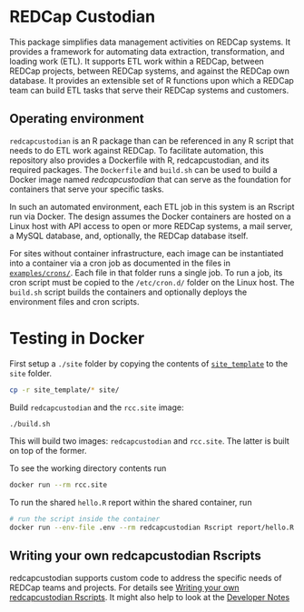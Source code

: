 # REDCap Custodian

This package simplifies data management activities on REDCap systems. It provides a framework for automating data extraction, transformation, and loading work (ETL). It supports ETL work within a REDCap, between REDCap projects, between REDCap systems, and against the REDCap own database. It provides an extensible set of R functions upon which a REDCap team can build ETL tasks that serve their REDCap systems and customers.

## Operating environment

`redcapcustodian` is an R package than can be referenced in any R script that needs to do ETL work against REDCap. To facilitate automation, this repository also provides a Dockerfile with R, redcapcustodian, and its required packages. The `Dockerfile` and `build.sh` can be used to build a Docker image named _redcapcustodian_ that can serve as the foundation for containers that serve your specific tasks.

In such an automated environment, each ETL job in this system is an Rscript run via Docker. The design assumes the Docker containers are hosted on a Linux host with API access to open or more REDCap systems, a mail server, a MySQL database, and, optionally, the REDCap database itself.

For sites without container infrastructure, each image can be instantiated into a container via a cron job as documented in the files in [`examples/crons/`](examples/crons/). Each file in that folder runs a single job. To run a job, its cron script must be copied to the `/etc/cron.d/` folder on the Linux host. The `build.sh` script builds the containers and optionally deploys the environment files and cron scripts.

# Testing in Docker

First setup a `./site` folder by copying the contents of [`site_template`](../site_template/) to the `site` folder.

```sh
cp -r site_template/* site/
```

Build `redcapcustodian` and the `rcc.site` image:

```bash
./build.sh
```

This will build two images: `redcapcustodian` and `rcc.site`. The latter is built on top of the former.

To see the working directory contents run

```bash
docker run --rm rcc.site
```

To run the shared `hello.R` report within the shared container, run 

```bash
# run the script inside the container
docker run --env-file .env --rm redcapcustodian Rscript report/hello.R
```


## Writing your own redcapcustodian Rscripts

redcapcustodian supports custom code to address the specific needs of REDCap teams and projects. For details see [Writing your own redcapcustodian Rscripts](./docs/custom_rscript.md). It might also help to look at the [Developer Notes](./docs/developer_notes.md)
